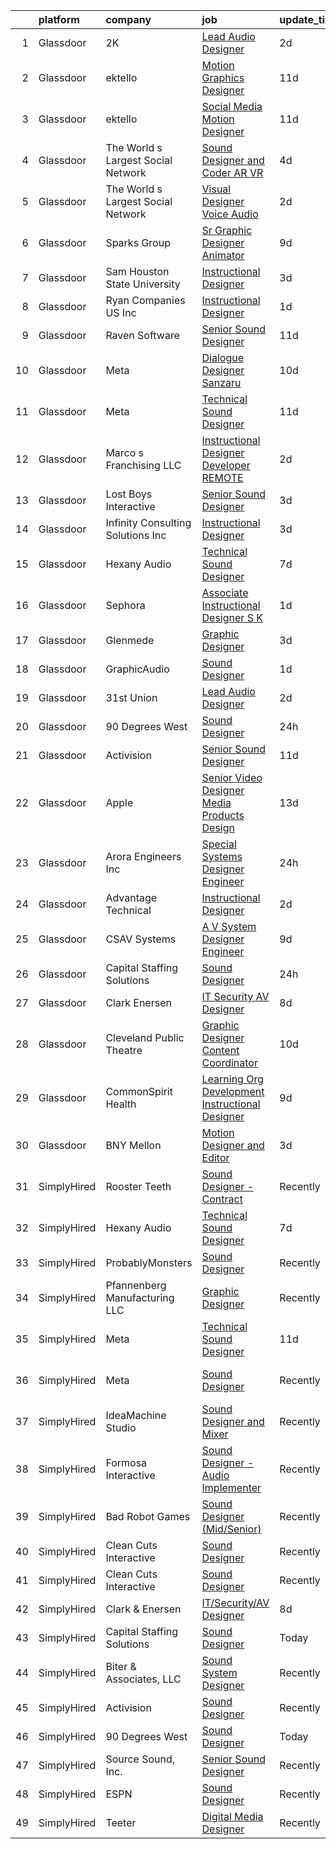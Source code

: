 

|    | platform    | company                            | job                                                                                                                                                                                                                                                                                                                                                                                                                                                                                                                                                                                                                                                                                                                                                                                                                                                                                                                                                                                                                                                                                                                                                                                                                                                                                                                                                                                                                                                          | update_time   | location                    |
|---:|:------------|:-----------------------------------|:-------------------------------------------------------------------------------------------------------------------------------------------------------------------------------------------------------------------------------------------------------------------------------------------------------------------------------------------------------------------------------------------------------------------------------------------------------------------------------------------------------------------------------------------------------------------------------------------------------------------------------------------------------------------------------------------------------------------------------------------------------------------------------------------------------------------------------------------------------------------------------------------------------------------------------------------------------------------------------------------------------------------------------------------------------------------------------------------------------------------------------------------------------------------------------------------------------------------------------------------------------------------------------------------------------------------------------------------------------------------------------------------------------------------------------------------------------------|:--------------|:----------------------------|
|  1 | Glassdoor   | 2K                                 | [Lead Audio Designer](https://www.glassdoor.com/partner/jobListing.htm?pos=118&ao=1136043&s=58&guid=00000183262fc2e3aff4187050028b36&src=GD_JOB_AD&t=SR&vt=w&ea=1&cs=1_bb96397e&cb=1662793008146&jobListingId=1008124176706&jrtk=3-0-1gcj2vgo8ii1u801-1gcj2vgopgahi800-7e78213c8eb53484-)                                                                                                                                                                                                                                                                                                                                                                                                                                                                                                                                                                                                                                                                                                                                                                                                                                                                                                                                                                                                                                                                                                                                                                    | 2d            | San Mateo, CA               |
|  2 | Glassdoor   | ektello                            | [Motion Graphics Designer](https://www.glassdoor.com/partner/jobListing.htm?pos=112&ao=1110586&s=58&guid=00000183262fc2e3aff4187050028b36&src=GD_JOB_AD&t=SR&vt=w&ea=1&cs=1_76e60118&cb=1662793008146&jobListingId=1008102501243&cpc=32EE424DE2B657EB&jrtk=3-0-1gcj2vgo8ii1u801-1gcj2vgopgahi800-5c43d3ce97dd6e87--6NYlbfkN0CLjQmfy67UqlWxJvyH5uxFrQGBFL1cdeZdgq-fUlKTlikjnfIyJ3g14UIocJ4LupEWxv2rp2fWiaRdO7I0eiBPCyQiT0wUq9dB0PHkwRjj_d4_r_Q3QGikFP12SuUrte_y6jC_t9pnOdP9YzrKJs_auK-ZJWebMdPg-Rpj3qSN2Kni2Z4lw_pPN0Ptg_gjhdDhmUJyhDVVGXXswodlygHGR_juXtG8p-onBi2l4_JvOTqFGtJh-VtAzmdu76UFFWL84uKK4Eahw2LQZhIDV4uVfiPvjlZE_5HW6UHakcta7Znr_UuHh3wBGBtr64dD3mCIDJ9q_aX_19zTyKboP4N60DyFOVLHB1htuSIjDai5Q2EWuvmHEpDPxjC-aOrwM8BrXq32vk8BcOMYt0OVC6um_2lR0LW7Zrn_BRl5UpVJj97oAvY731ASnA6BChp0P3T7i9wCdtv6sHvMrlYqYu5eedhzdEf3drfoXA6jB5e8WKV975ii6283QzYO8i-ffRKf-xD3D7o5G6wibRy06_OKjq8fUkRlVcdVsm-NjNi9HJ7mLO2J0IW7Y74pYYhVi__aBv46AIpZh1t0Ebm6jlCKCJCEafdnHbiB-Tv3yRHuSzZtNFUjr_KygVM7TjpiYQkAW03iG8yYEAHXB5bUzYMX)                                                                                                                                                                                                                                                                                                                                                                                                                                          | 11d           | Lakeland, FL                |
|  3 | Glassdoor   | ektello                            | [Social Media Motion Designer](https://www.glassdoor.com/partner/jobListing.htm?pos=109&ao=1110586&s=58&guid=00000183262fc2e3aff4187050028b36&src=GD_JOB_AD&t=SR&vt=w&ea=1&cs=1_9d84a693&cb=1662793008146&jobListingId=1008102501246&cpc=F583A5AE0DDDFE3A&jrtk=3-0-1gcj2vgo8ii1u801-1gcj2vgopgahi800-10a9b89140bbc207--6NYlbfkN0CLjQmfy67UqlWxJvyH5uxFrQGBFL1cdeZdgq-fUlKTlikjnfIyJ3g14UIocJ4LupEWxv2rp2fWiRXcU2ao4n6DijIHPxMW408Ys3yxHWFhgDYQlzysRMtbg_woy1kUkmkgOKt4GtPsBW6g2V5TSMRIBgAqBo340HcHisHjYNBSEYrNHseS63M0CngktgS3LdZhzkABoEeSnXmDsvHAyu7R8YV_vKeyzEaKqh2I1Y55uL-COPkWt0vjuFmp9oice2Di05PtNjilowGx1g_EHdzN1SDX4qDSf242oODVIvFjxDytGv2D2bbB5Tv-mFDMws-PGnIffkII99k-xRRA9z_HA4efU-ZMYGDckpW4Bof4SpJBiTJ4ndnye26HcwEIrLwBUgpVPKSPirwKFMJH1OJi2-e-cVqVrnFuGW3GZ4HUkUMu0HBpsYKfZpSDzx2hM87Y-CCxia59x9uwjBGiJ7Hp5Y92a8L-VOK1ArDQmNShgzYDvdFpa1WHOIvbIoxGyz_7YwRAeB_qtlx18mf63qTzxqX-Qer6HxWOg4mn0N3tc8EiRfR6R7nfE0j2JleuYM8rCRczDvs81_1ItmCqmF6XkO7TeLA_cBghzSK0EcdxWLKbLMCeAlAsBzyG14AirtOHaS3LRIVHdKtHpNbKAF0U)                                                                                                                                                                                                                                                                                                                                                                                                                                      | 11d           | Lakeland, FL                |
|  4 | Glassdoor   | The World s Largest Social Network | [Sound Designer and Coder  AR VR ](https://www.glassdoor.com/partner/jobListing.htm?pos=106&ao=1110586&s=58&guid=00000183262fc2e3aff4187050028b36&src=GD_JOB_AD&t=SR&vt=w&ea=1&cs=1_2982f06e&cb=1662793008145&jobListingId=1008119621897&cpc=D69957E0862862E0&jrtk=3-0-1gcj2vgo8ii1u801-1gcj2vgopgahi800-792e069ce58ec255--6NYlbfkN0DSgjPPcnEdvoK3uuxfISLALE6pB1FR7YSHOr_tSg5_QGIhoz_2VqUepdcKLBLI_zSAkyoPLr8SW09-PjMp5E3sUsZ27AYwJCrMelMSnXS0uT1ZKTCetCxW1DzSBrWn2OZEGuHuHB4Kpypt8iVx5QGZb1-8THVZWrH1Dg0s0-WNklFEyS_twdARE9JJTQrqCLT8faIYvhr6TdnIWpDdtFHRv5LaQx2FG4ViT4DFouQhvK01mEaykOY08qsb0ioxUE4IDXQMChO-IgFtJAz6m0YcPuNeaICZJ7T3GbRpPPIwz_V56G01V15GNMsxMTjKHodPzBDqSsQj8rVz_p7XNz1FpsTobjn0uB7QXT1c3WW5bwgP3meDsicvEWnXM6Elnz3LqH-MMMFYJQaN5TWy4NogrbKUu9GSq1qbnYs2JzqDPSz8kHKGTSOL-LxhKf406-ChWhedwjbdAmZK-iQBVPm3NfhKJ2IBApaqwhHepICfxlEjQphKd2OK8Dkw3LkcOyNjzH7an8GCKVG55pjb--pUGBfc9IsjZfyJJQLqODf1ZEFPmAxLR2g2oNQCaAc5ZyiKt04rDFhR-oKKJGDL9KIj)                                                                                                                                                                                                                                                                                                                                                                                                                                                                                                  | 4d            | Baltimore, MD               |
|  5 | Glassdoor   | The World s Largest Social Network | [Visual Designer  Voice Audio ](https://www.glassdoor.com/partner/jobListing.htm?pos=110&ao=1110586&s=58&guid=00000183262fc2e3aff4187050028b36&src=GD_JOB_AD&t=SR&vt=w&ea=1&cs=1_dbbf9ac3&cb=1662793008146&jobListingId=1008124874979&cpc=0FE1F5EA2BC84A01&jrtk=3-0-1gcj2vgo8ii1u801-1gcj2vgopgahi800-e131d52455de2782--6NYlbfkN0DSgjPPcnEdvoK3uuxfISLALE6pB1FR7YSHOr_tSg5_QGIhoz_2VqUepdcKLBLI_zRlWJN79SOAyavs9ubgW0PtsiOs_jU9gBdtE_gl4de9rmv1JIj_iM88ZyBBAiBNMOE7aa3xFG1VJ6xof6FiYbAxSRQbLThhJOfjMaZYV8RNJUqf6oIY74BhLY22hFv4fUHAuFwobv1dL2bL5KzwJoR5dzc-EtlH617G9Gqw5UhLNo890roEsQFHBN7X-7oi-ejBy-p6XpDWRA0gbnzi7DJJ8vsDdUd0wIEgQHMoFwQoyp3B4ZiJUsVHNC293F2fhNBgiSdEENRnZuYSSg_VOAJsbqNGbU2o6FVPoWfc_-upXT7v04jr4HSYayROmIvSzRKzs-mKTg10lH4BPWxehp6LF6nLqbs5cizljcLOefuaE0D6207YiOTAQPx6MPRYgITC3ez-nGDLq0daWDa1UoYjYpwNQXio8jrp2jB_JVO-yZevec3-cgPOO50LaNpPxRUNtJ_ovLkSvfr8U2F-kZRK5H32ux6bJIVmg_ftMRUUNOaNXiLo2aC3qeTxzHd9JsBSzooL08ImDUjVR4xfD8St)                                                                                                                                                                                                                                                                                                                                                                                                                                                                                                     | 2d            | San Diego, CA               |
|  6 | Glassdoor   | Sparks Group                       | [Sr Graphic Designer Animator](https://www.glassdoor.com/partner/jobListing.htm?pos=115&ao=1110586&s=58&guid=00000183262fc2e3aff4187050028b36&src=GD_JOB_AD&t=SR&vt=w&cs=1_34b116f1&cb=1662793008146&jobListingId=1008108010840&cpc=3BA4CE39D5B5DEF5&jrtk=3-0-1gcj2vgo8ii1u801-1gcj2vgopgahi800-118283bac91646c9--6NYlbfkN0CVbIAoVGlVV0muHIzlWY31dYj5hrVkKa7qBWZ-hZn3g-zWnitpxah_RyLopvrEJPJvqSisNGhn3sghWKTW5lGKTWiaoJdlwDOsJ8r9PAwG0p4_FjJyGGAiyq9DRKRU87SUD467g6hUVVuQ8-AU0KyRtmiUlnfSEzYFT2bGnWRA2BsL238OdnBgaq-PJ_-JHA_HZF5MohVuV2us9db1d3Jx4lEXrJamXymnRQASyJCBe5ZfQyR8yUufnEbZXYTdfJsUIHBwjPGvra2kuPSIWe8q4PGs10U-jNhuofeGCD6io15Q67jxCG5zm2vtdmxdKQ_qrUe6TxRJYq6x8AUacZGDHQWfldipqpEn1rfM_W9fUyZGVYaJfZdNoLMLTZ6dexTzSxW2qHj9iUL7kzbaTwrY19OuExY2SB0-wuPRQ8apw7nhxVyJPDyUoA2ZeCItEx5gfr3fdkMcejWvQ39rU3tjoouMzco4-QOFd-9z-QJ59G0Kr7f4RbpzhFWzWTmOz80%3D)                                                                                                                                                                                                                                                                                                                                                                                                                                                                                                                                                                                             | 9d            | McLean, VA                  |
|  7 | Glassdoor   | Sam Houston State University       | [Instructional Designer](https://www.glassdoor.com/partner/jobListing.htm?pos=125&ao=1136043&s=58&guid=00000183262fc2e3aff4187050028b36&src=GD_JOB_AD&t=SR&vt=w&cs=1_7888451f&cb=1662793008147&jobListingId=1008121402408&jrtk=3-0-1gcj2vgo8ii1u801-1gcj2vgopgahi800-ee095d1b2af28472-)                                                                                                                                                                                                                                                                                                                                                                                                                                                                                                                                                                                                                                                                                                                                                                                                                                                                                                                                                                                                                                                                                                                                                                      | 3d            | Huntsville, TX              |
|  8 | Glassdoor   | Ryan Companies US  Inc             | [Instructional Designer](https://www.glassdoor.com/partner/jobListing.htm?pos=130&ao=1136043&s=58&guid=00000183262fc2e3aff4187050028b36&src=GD_JOB_AD&t=SR&vt=w&cs=1_bb791c00&cb=1662793008147&jobListingId=1008126784775&jrtk=3-0-1gcj2vgo8ii1u801-1gcj2vgopgahi800-b59d6cb3c11aac7d-)                                                                                                                                                                                                                                                                                                                                                                                                                                                                                                                                                                                                                                                                                                                                                                                                                                                                                                                                                                                                                                                                                                                                                                      | 1d            | Tampa, FL                   |
|  9 | Glassdoor   | Raven Software                     | [Senior Sound Designer](https://www.glassdoor.com/partner/jobListing.htm?pos=123&ao=1136043&s=58&guid=00000183262fc2e3aff4187050028b36&src=GD_JOB_AD&t=SR&vt=w&cs=1_f5f200f0&cb=1662793008147&jobListingId=1008100457472&jrtk=3-0-1gcj2vgo8ii1u801-1gcj2vgopgahi800-0c9b850959a03d08-)                                                                                                                                                                                                                                                                                                                                                                                                                                                                                                                                                                                                                                                                                                                                                                                                                                                                                                                                                                                                                                                                                                                                                                       | 11d           | Middleton, WI               |
| 10 | Glassdoor   | Meta                               | [Dialogue Designer   Sanzaru](https://www.glassdoor.com/partner/jobListing.htm?pos=119&ao=1136043&s=58&guid=00000183262fc2e3aff4187050028b36&src=GD_JOB_AD&t=SR&vt=w&cs=1_eb31655c&cb=1662793008146&jobListingId=1008104539773&jrtk=3-0-1gcj2vgo8ii1u801-1gcj2vgopgahi800-d839aa22d2dcaec8-)                                                                                                                                                                                                                                                                                                                                                                                                                                                                                                                                                                                                                                                                                                                                                                                                                                                                                                                                                                                                                                                                                                                                                                 | 10d           | Foster City, CA             |
| 11 | Glassdoor   | Meta                               | [Technical Sound Designer](https://www.glassdoor.com/partner/jobListing.htm?pos=105&ao=1110586&s=58&guid=00000183262fc2e3aff4187050028b36&src=GD_JOB_AD&t=SR&vt=w&cs=1_e7db668b&cb=1662793008145&jobListingId=1008102577905&cpc=0FE1F5EA2BC84A01&jrtk=3-0-1gcj2vgo8ii1u801-1gcj2vgopgahi800-43ee8e8957f197b7--6NYlbfkN0DYl4UJW4r1Vl7FEn6T9F-rD9lpC-0oMJVSiWjK_MGUd8e8cHXcpv6KPyjLHZEfqkWRCwULr6X75ieJARrAKqgWzisG7J3CWnOtR8MXVg9h6RHVQw8LxsUXbtRHyQGBkIiZRs1E6q1KlzilZzbDkEbl4cSfOYHD8WJrsx4Oe5zq0efzKGC4tT9j4LIwYr4PYn5NjV4YGU46Wj2H6B6bWSN9Dc1l5Af6ghzCDbfel25QqZbYhmTVZLrfWv5RlbXATipbgs0VQFKHqIccC_pRNoBq5X7AyYmEk1211kGNGXWM2ulx8yQKtz_mXEDIvibZrnTK1X7aUn6j8kevAyU2fwKalMdLbP7vyo_N_MLgZvCBDIEJOSSA4i4LIt6Ru5bEkUYbgbuK9hIqVNtOf8EBLhdrWKRZTSL7hpGClWYPGiK48gKBb0qzBu3vJdgAyGkrlCv-lz5ux7UpEMZs-IAYBrRYg1mc1nyG_ZrSt5X50ydtwov7YIn0giTrArtAihI54w-CzPwGeyEI17EixAIGxVPrQ-3D7aTrw30Yu1alpRoZ4e2m6hmTeAg5X4WmoecDevZKkeVB_HJpsyd9Z_tLYxdJPaUHOLRhoELrRDX-OTCk-51euf9VVVqRbORROa1qvqJ2bPV1d2T9BPq20yTR6EC77xI9amAHMTMTRylOoLH5r80xElQuuzJmGpPUx2KjmZ0YZjASsoqCHc9CRryPmE9TT-JKJmgXff_M3ncme_ec2rQlIfmjYnO0bL30anstSFu0_IXZf18NnCnVBPrCw5lxt57Hbq5jhZ6eBchXoDb0FfxBcgiV_g9aLUSmiNXAXGDZt2wXjuyvCoGlT3pVVMzDz7kaf6Mds7A6HKLfol93cV0YL_UyzAu2FSlmRJp3FFi1-KONR1qacUEWH91xEU4mYj_wu1esz73iqx1omo8F88U5VBuw16BPsncUdhU6RP8M5Wc2t4-U8RB_7Lo2neUkqhv76S9peIdrG3RUFswD1ihQXADiyz0w8Kvp3GQ3BTRkc4S_If3lGqbHArzA0CrYYTT3kFLfDNjkPTS_xoBTKfFfiZC0IzYXWAK2N5mK-Y8%3D) | 11d           | Remote                      |
| 12 | Glassdoor   | Marco s Franchising  LLC           | [Instructional Designer   Developer  REMOTE ](https://www.glassdoor.com/partner/jobListing.htm?pos=122&ao=1136043&s=58&guid=00000183262fc2e3aff4187050028b36&src=GD_JOB_AD&t=SR&vt=w&ea=1&cs=1_fe62dbff&cb=1662793008147&jobListingId=1008123909882&jrtk=3-0-1gcj2vgo8ii1u801-1gcj2vgopgahi800-06f0e996061cf414-)                                                                                                                                                                                                                                                                                                                                                                                                                                                                                                                                                                                                                                                                                                                                                                                                                                                                                                                                                                                                                                                                                                                                            | 2d            | Salt Lake City, UT          |
| 13 | Glassdoor   | Lost Boys Interactive              | [Senior Sound Designer](https://www.glassdoor.com/partner/jobListing.htm?pos=113&ao=1136043&s=58&guid=00000183262fc2e3aff4187050028b36&src=GD_JOB_AD&t=SR&vt=w&ea=1&cs=1_2295e6a6&cb=1662793008146&jobListingId=1008120798292&jrtk=3-0-1gcj2vgo8ii1u801-1gcj2vgopgahi800-4efa4d6d9bf3d9de-)                                                                                                                                                                                                                                                                                                                                                                                                                                                                                                                                                                                                                                                                                                                                                                                                                                                                                                                                                                                                                                                                                                                                                                  | 3d            | Remote                      |
| 14 | Glassdoor   | Infinity Consulting Solutions  Inc | [Instructional Designer](https://www.glassdoor.com/partner/jobListing.htm?pos=127&ao=1136043&s=58&guid=00000183262fc2e3aff4187050028b36&src=GD_JOB_AD&t=SR&vt=w&cs=1_dc23d137&cb=1662793008147&jobListingId=1008121239811&jrtk=3-0-1gcj2vgo8ii1u801-1gcj2vgopgahi800-60620a5bf894c743-)                                                                                                                                                                                                                                                                                                                                                                                                                                                                                                                                                                                                                                                                                                                                                                                                                                                                                                                                                                                                                                                                                                                                                                      | 3d            | Santa Ana, CA               |
| 15 | Glassdoor   | Hexany Audio                       | [Technical Sound Designer](https://www.glassdoor.com/partner/jobListing.htm?pos=104&ao=1110586&s=58&guid=00000183262fc2e3aff4187050028b36&src=GD_JOB_AD&t=SR&vt=w&ea=1&cs=1_ee9edd2f&cb=1662793008145&jobListingId=1008114321181&cpc=4050D81B60456B41&jrtk=3-0-1gcj2vgo8ii1u801-1gcj2vgopgahi800-0ac8534fda25569b--6NYlbfkN0CFC62QAxPlQDUanI3CInFwDfLuR7bBing2k-9qaB2Sgc7mfRdyTz-EnIjEcjqKoAh4_ZZLLwyGjkgqwi6svkxAivLIJAIQwILeIjbqoOs_xRSKFIya7sfTf_opYwReedpv9fbyaMfagL_ldIDi899DzamSPVTzKUQ6FBR6yrjTDkrfgnIyK-QPQNkykjuk2w9HmUMg43HMYkbHND7XGFK0ZuirSRELHmWEb_CeAciQwsLNj7fYf6fvHqE1LCvVmw4prfkiXfnnMerw_fXQduS2AlwqYiK9T0sAOpmQ8AkBXx4kCZ78LJqIB3i0_lKNrjiB90_xTjL8wsOldspNyvKtQWQdXlMli2CN8gmbYy60bl-ro-sGS_nriWZFRHW-AqgKwtk69cCAGB36xPNF2-28ut_vwpGeaQIXL0eaxyFhziUANh1eFW97e95Kb_M9s6J4ZYYMRaVHVhCdnVPZX0zQw_pMkfztd4Dj8XbjwZ6ZJAXDNnf-5H4MrZ6jqvgMC1c%3D)                                                                                                                                                                                                                                                                                                                                                                                                                                                                                                                                                                                            | 7d            | Bell Gardens, CA            |
| 16 | Glassdoor   | Sephora                            | [Associate Instructional Designer  S K](https://www.glassdoor.com/partner/jobListing.htm?pos=126&ao=1136043&s=58&guid=00000183262fc2e3aff4187050028b36&src=GD_JOB_AD&t=SR&vt=w&cs=1_1a418c5a&cb=1662793008147&jobListingId=1008126719435&jrtk=3-0-1gcj2vgo8ii1u801-1gcj2vgopgahi800-60d1cc6d4027bf2d-)                                                                                                                                                                                                                                                                                                                                                                                                                                                                                                                                                                                                                                                                                                                                                                                                                                                                                                                                                                                                                                                                                                                                                       | 1d            | San Francisco, CA           |
| 17 | Glassdoor   | Glenmede                           | [Graphic Designer](https://www.glassdoor.com/partner/jobListing.htm?pos=124&ao=1136043&s=58&guid=00000183262fc2e3aff4187050028b36&src=GD_JOB_AD&t=SR&vt=w&cs=1_b6cedb2c&cb=1662793008147&jobListingId=1008120167021&jrtk=3-0-1gcj2vgo8ii1u801-1gcj2vgopgahi800-3e91885d2c2de0de-)                                                                                                                                                                                                                                                                                                                                                                                                                                                                                                                                                                                                                                                                                                                                                                                                                                                                                                                                                                                                                                                                                                                                                                            | 3d            | Philadelphia, PA            |
| 18 | Glassdoor   | GraphicAudio                       | [Sound Designer](https://www.glassdoor.com/partner/jobListing.htm?pos=114&ao=1136043&s=58&guid=00000183262fc2e3aff4187050028b36&src=GD_JOB_AD&t=SR&vt=w&ea=1&cs=1_52937b91&cb=1662793008146&jobListingId=1008125971583&jrtk=3-0-1gcj2vgo8ii1u801-1gcj2vgopgahi800-aed320a76da8de40-)                                                                                                                                                                                                                                                                                                                                                                                                                                                                                                                                                                                                                                                                                                                                                                                                                                                                                                                                                                                                                                                                                                                                                                         | 1d            | Derwood, MD                 |
| 19 | Glassdoor   | 31st Union                         | [Lead Audio Designer](https://www.glassdoor.com/partner/jobListing.htm?pos=120&ao=1136043&s=58&guid=00000183262fc2e3aff4187050028b36&src=GD_JOB_AD&t=SR&vt=w&cs=1_d068a39d&cb=1662793008146&jobListingId=1008124176707&jrtk=3-0-1gcj2vgo8ii1u801-1gcj2vgopgahi800-1eb63b73c13be9d5-)                                                                                                                                                                                                                                                                                                                                                                                                                                                                                                                                                                                                                                                                                                                                                                                                                                                                                                                                                                                                                                                                                                                                                                         | 2d            | San Mateo, CA               |
| 20 | Glassdoor   | 90 Degrees West                    | [Sound Designer](https://www.glassdoor.com/partner/jobListing.htm?pos=103&ao=1110586&s=58&guid=00000183262fc2e3aff4187050028b36&src=GD_JOB_AD&t=SR&vt=w&ea=1&cs=1_969d234d&cb=1662793008145&jobListingId=1008129217065&cpc=C3517E2410EFB392&jrtk=3-0-1gcj2vgo8ii1u801-1gcj2vgopgahi800-ab4b984b42557acb--6NYlbfkN0DdLn5tXN_RiyJSiFodarGZFJKa8s6F6AK0THPBWp05MWFlkDe5FfH80RFthirOBdvnGxIGgD2OZpTAG7KAbVEBNezLEazsar8xjlqWzN9jJGLSv9lbunwqwfJ8_STZmDELIwLfBYLjdEWYtzi-gwNrhIz-Gtuz_AFQaq4bMUqsItB6iQm1_ip4KxKzXZRfX64ekShGmQ63GoPSqtIMzP3zPAXPh43IoH0ZZK4CP45TJ-qlgFb4qhveNMsXrbVdijdu3feBTTwgv_wiM703ZwTVkQwaSiJCuEZNtdZkQjvrS4vF-mLljWX05uSQHYTvwo2M0a0mtrffqLK_6rWQTNQWKf6xuPdlSe-MZ5nvk2ND9nU50G0jIW-2iP5J6tBF2Jwfah1jvPy2YzgtlgQT3xR93it7ARBa_p5R_Od2GSBMAyW_os7l3r6w37n9hDu_jPvuQyROJxBpKtTuAufMyji6AISGM58aFdkDv5xNYVZ5ACdioyQteVB0wz3KAxm8MC8%3D)                                                                                                                                                                                                                                                                                                                                                                                                                                                                                                                                                                                                      | 24h           | Remote                      |
| 21 | Glassdoor   | Activision                         | [Senior Sound Designer](https://www.glassdoor.com/partner/jobListing.htm?pos=116&ao=1136043&s=58&guid=00000183262fc2e3aff4187050028b36&src=GD_JOB_AD&t=SR&vt=w&cs=1_b8e503bc&cb=1662793008146&jobListingId=1008101904556&jrtk=3-0-1gcj2vgo8ii1u801-1gcj2vgopgahi800-cf43c1a0fca2401a-)                                                                                                                                                                                                                                                                                                                                                                                                                                                                                                                                                                                                                                                                                                                                                                                                                                                                                                                                                                                                                                                                                                                                                                       | 11d           | Foster City, CA             |
| 22 | Glassdoor   | Apple                              | [Senior Video Designer  Media Products Design](https://www.glassdoor.com/partner/jobListing.htm?pos=121&ao=1136043&s=58&guid=00000183262fc2e3aff4187050028b36&src=GD_JOB_AD&t=SR&vt=w&cs=1_71bcec9f&cb=1662793008147&jobListingId=1008098723015&jrtk=3-0-1gcj2vgo8ii1u801-1gcj2vgopgahi800-13b63b2cde520573-)                                                                                                                                                                                                                                                                                                                                                                                                                                                                                                                                                                                                                                                                                                                                                                                                                                                                                                                                                                                                                                                                                                                                                | 13d           | Culver City, CA             |
| 23 | Glassdoor   | Arora Engineers  Inc               | [Special Systems Designer Engineer](https://www.glassdoor.com/partner/jobListing.htm?pos=128&ao=1136043&s=58&guid=00000183262fc2e3aff4187050028b36&src=GD_JOB_AD&t=SR&vt=w&cs=1_00cd5e8b&cb=1662793008147&jobListingId=1008128888264&jrtk=3-0-1gcj2vgo8ii1u801-1gcj2vgopgahi800-d66c6d5078097ade-)                                                                                                                                                                                                                                                                                                                                                                                                                                                                                                                                                                                                                                                                                                                                                                                                                                                                                                                                                                                                                                                                                                                                                           | 24h           | Philadelphia, PA            |
| 24 | Glassdoor   | Advantage Technical                | [Instructional Designer](https://www.glassdoor.com/partner/jobListing.htm?pos=111&ao=1110586&s=58&guid=00000183262fc2e3aff4187050028b36&src=GD_JOB_AD&t=SR&vt=w&ea=1&cs=1_9e81c7f1&cb=1662793008146&jobListingId=1008123549496&cpc=75B6770C194DCF89&jrtk=3-0-1gcj2vgo8ii1u801-1gcj2vgopgahi800-79a2190befb40fcd--6NYlbfkN0CQRQ3eiV4YWjrRS1ho7HVQ9JO8v6Fb3eU0yDOJbdOiEguntuRlpE4-_N6DYLNj-GoNQvdqsFgbJvNe9_xkG5pkKIJCPS76-j_57s6zVdR3O5cws1JqDBbPLWg5Bg8e6qOwD4e-y-dVMmhC5dIr2Uq-uT2VDPXRG_WxEheCyS2TcEkG4gkpMXPnoypFu0DAKB9SZ64h5Hl3NqGazgx7_odZ5q59t3aiOCtWjq9CzSMSfCB3NQ8Ka2kt5fTMKZIgfspdd7MJR7u6j9SesJJuf4-rCDztGKSOpojeZP8pNcoL0Kw2IV2YdFWcnE2vt9QPMbfrMTXAw-7Sfg-UiC7ygV4agyXrJcJ_8v8KrYrMosEhiV0a7JScZCKZcBoxGtv4MARA_7cYetQTWK-2KQ9htaT-IHXtL3mUcgLvjvJobvP6okJGdbvvW7pUFS9JnHyn-mqaj-AVh7Y3YrgWpKNoI8z4g_qX6aMmogA4A22p5jgw1EalDEyyhlDRWSAwp7bFSHYXaEbBaJQZfqXS0BBuL1qge0I_BZGlQIP8SkmX2RaJT8JjWK_uirfmFNT-lD3n2KaxLKLeP885MQ%3D%3D)                                                                                                                                                                                                                                                                                                                                                                                                                                                                                                                | 2d            | Santa Ana, CA               |
| 25 | Glassdoor   | CSAV Systems                       | [A V System Designer   Engineer](https://www.glassdoor.com/partner/jobListing.htm?pos=101&ao=1110586&s=58&guid=00000183262fc2e3aff4187050028b36&src=GD_JOB_AD&t=SR&vt=w&ea=1&cs=1_980d5365&cb=1662793008144&jobListingId=1008107004784&cpc=4975F0A44038F145&jrtk=3-0-1gcj2vgo8ii1u801-1gcj2vgopgahi800-43f9423fdf69b7e7--6NYlbfkN0Bi-g4OEguhQEx4pjzkmulzkFDPdVMQm6g82nLRMcVRUEL01Dp3X9kPKPF8L0UPZ6TPiF3Okp0KEqF7d5QRB9Yktdi6boa6byGl-L9MLapvU3iPX86IB4iaPTaGCOzpL0U65VpyBjyabU0IXP5dql6y0atp8MqSoaVUFNHZv46Wxfa6Qr8edqQB-U-5T48BdH1D_1Fur2MPQLejGrQuuvHdHpjWwovuvpfsm1m4vMvhFwuoHN4e9p67IATTq9v-Sb7ziz9B98Tp_Jxc9K7e3r5C0uet-GBRO7_5nD7Zs7a6qQsubPooh2xCSM3zA22S2ntRvhcWpTsg4gxM5dd3tXHn1_MLDwoTLtNDRVw0e0MDt2oN-2C6FBOmdcVk2qAE0BcW0t84W9xzMZ-sRh35EwXD4IVwWZGuXpsvM40Uf3ijrjhCc5rlLXoEMOfwFaWVpYA-zQ_WB2bpwNJb3ky__Vpjgq92JHAnV6rosQlHQzVzzbAnaaMeVLvJGGvJzmmbw1u0vPA6pcYJYg%3D%3D)                                                                                                                                                                                                                                                                                                                                                                                                                                                                                                                                                                        | 9d            | Colts Neck, NJ              |
| 26 | Glassdoor   | Capital Staffing Solutions         | [Sound Designer](https://www.glassdoor.com/partner/jobListing.htm?pos=107&ao=1110586&s=58&guid=00000183262fc2e3aff4187050028b36&src=GD_JOB_AD&t=SR&vt=w&ea=1&cs=1_535ad66a&cb=1662793008145&jobListingId=1008129709119&cpc=AC285F3A3ECA6BB0&jrtk=3-0-1gcj2vgo8ii1u801-1gcj2vgopgahi800-09213c6d8b86affe--6NYlbfkN0AHXq2vAVwR3IH7wgnTMdWCa3HguypIXx0DFudX-u0zu6XSU0N9gDGCMsnO9yvyAfN_kLx_H3lDVVid6YQ8s5rRwP1Oj-6I2tZ4J_DhfnI7Sqwo0O2vIntQaS2wOb-iUjXPBHbBvCRckoDoXMJOzdxtq_kWXi-rWMrYVNO55dhacRX_Ur72SdFvrY7JTtq5YocQTf2Wr1BfbFQ2kXMeyLqLwLZLNVx25ZxDXdLwaW_DRKRmH7Plom4FgQRDL5ag7xXbJPcdGqINIf5R2bwvFUl_LOVcbejtaCWk1fxDPZH9uXMOaMnuUipHMOwrcA8zUaBDtmLRRr0eNhkTWrgeroQzTe7oz2t4C7dTYMV76gke-DCqPa8h4rJHHUuEaftgObyRrCZGxgDb3ppYKUWgWIQAm7f6SsPUg4yBQ8m1p3YBEad1u1knXLCvsVFZvDunZtfAoK7L3bPDpDodNUNEqzylVZ-oBoRmQ75SzGv6Dt41ealWBjinCtoO4DgUfipyRbAjTHOFuBza7QT6hXLwFixp)                                                                                                                                                                                                                                                                                                                                                                                                                                                                                                                                                                                    | 24h           | Remote                      |
| 27 | Glassdoor   | Clark   Enersen                    | [IT Security AV Designer](https://www.glassdoor.com/partner/jobListing.htm?pos=102&ao=1110586&s=58&guid=00000183262fc2e3aff4187050028b36&src=GD_JOB_AD&t=SR&vt=w&ea=1&cs=1_1728acc9&cb=1662793008145&jobListingId=1008110591487&cpc=AEB151C2126D0E7F&jrtk=3-0-1gcj2vgo8ii1u801-1gcj2vgopgahi800-998eddd178d01b9d--6NYlbfkN0AnBwt9DQBfF3iu5kunSxTy-P1CLUXG82Y_Hqm7PW6jxOpFl6bpy28AdJqbAl8vct4TfBRoBlc_AnqvUy_NVRvjgZW1frtRjGCPpu46510r48XPviAauAzFRdfBnoJpxLYnyExMM3lCNEHzNDfHkli83S-2a9JPKCdcN5tXun22A2lzN4dfJzN4Q7x_DpByBgC5HiIPHtg0CZg-SrmqSs7Js2IYgde_VobrMpeRmrOSjiPOpOJn0lb-CY867UxIUaqqixhHT5QZ3M--nzfgENRGKl1extaNAjd2jxysl0J1uMKNW5hYrWNOk5B80CuYHi7qgPuCqxsWnGDqp6k49o6Po8WKRwHVr7vK3WAzRmO6D9RmtGnOIMQLI7DPULRhZWgclmKiX_-OHF6hP31RS3PgkMCszbyW8GtXvn5EqhwrdJyxrRMLv4KPiZhCHCLZ7rOrWOjkUeRKs5YIvZy3TTPBArozgA9qBxOifTpJ2QAGUO9QvuOqjT852ycvlPuw3E0EvilTxdsO7Q%3D%3D)                                                                                                                                                                                                                                                                                                                                                                                                                                                                                                                                                                               | 8d            | Kansas City, MO             |
| 28 | Glassdoor   | Cleveland Public Theatre           | [Graphic Designer   Content Coordinator](https://www.glassdoor.com/partner/jobListing.htm?pos=108&ao=1110586&s=58&guid=00000183262fc2e3aff4187050028b36&src=GD_JOB_AD&t=SR&vt=w&ea=1&cs=1_e7e4832c&cb=1662793008146&jobListingId=1008104058550&cpc=9952A63AB06E78AD&jrtk=3-0-1gcj2vgo8ii1u801-1gcj2vgopgahi800-4978f5ca65dfee5d--6NYlbfkN0DZZww-p_mr8GWlqIRBY21Wjl_Fk3kglyx5_HcxykVqwaIFqCAegIZJ6pOXw6lf2v9fBE5sgvc-_t5xuhNGEEQzY1Hif99v1hgDVjDnYUhrHb5j25t2JJOA0FPwoG1tWNWjRtn6AUmuwLmwAbkK3JTxOAOzaEhcv7sCjD3rXKSIJ0e2moRl8no4DHRItvC3YLdqjSFTnIMXfiRjULY_e1Au3Z32YSIHgUCNcSIKIp9Dx6Lb2DfPbgOxRrM5AB5WNKp4bzxzeZLlAfoXXqS9RoX2QkwGfxsqFAzvACXgauGPp3Bx-t4xzLNXOkp29bfEvMV1d33bzpl2svqr-wZFM43VK_yd3d8-NFLPn6ZEhYzgxmzOJgJtIq8-RcB0DH9QWTeegLfCYgCn01rwH9hcJLPy6xESwq9uT0B53GtHZ_b5L7zFmkSO0YVyOyPJ0vLi5Ag7156ggPOwo09W_0rv5qZcY-Tqi6uNiop4ddGA1ay0vn5Z_gkNyb3sCYcRxIbCgiQmfQbckSqF44mfl_EwE-Z2)                                                                                                                                                                                                                                                                                                                                                                                                                                                                                                                                                            | 10d           | Cleveland, OH               |
| 29 | Glassdoor   | CommonSpirit Health                | [Learning Org Development Instructional Designer](https://www.glassdoor.com/partner/jobListing.htm?pos=129&ao=1136043&s=58&guid=00000183262fc2e3aff4187050028b36&src=GD_JOB_AD&t=SR&vt=w&cs=1_31a16900&cb=1662793008147&jobListingId=1008107497662&jrtk=3-0-1gcj2vgo8ii1u801-1gcj2vgopgahi800-9d693c543b0c97f6-)                                                                                                                                                                                                                                                                                                                                                                                                                                                                                                                                                                                                                                                                                                                                                                                                                                                                                                                                                                                                                                                                                                                                             | 9d            | Phoenix, AZ                 |
| 30 | Glassdoor   | BNY Mellon                         | [Motion Designer and Editor](https://www.glassdoor.com/partner/jobListing.htm?pos=117&ao=1136043&s=58&guid=00000183262fc2e3aff4187050028b36&src=GD_JOB_AD&t=SR&vt=w&cs=1_3fb66518&cb=1662793008146&jobListingId=1008121553539&jrtk=3-0-1gcj2vgo8ii1u801-1gcj2vgopgahi800-843eceb987bbdaee-)                                                                                                                                                                                                                                                                                                                                                                                                                                                                                                                                                                                                                                                                                                                                                                                                                                                                                                                                                                                                                                                                                                                                                                  | 3d            | New York, NY                |
| 31 | SimplyHired | Rooster Teeth                      | [Sound Designer - Contract](https://www.simplyhired.com/job/9KdiR85ZI2gR9N4RdhD9EExQNXWroZraddVjovjDND8QUzOK69wDOQ?q=sound+designer)                                                                                                                                                                                                                                                                                                                                                                                                                                                                                                                                                                                                                                                                                                                                                                                                                                                                                                                                                                                                                                                                                                                                                                                                                                                                                                                         | Recently      | Austin, TX                  |
| 32 | SimplyHired | Hexany Audio                       | [Technical Sound Designer](https://www.simplyhired.com/job/iD9HzTTZ2IYC2pBE2fqT2eCkfmWXGaM5qD7yfsUft_olx4lh9pYVaw?q=sound+designer)                                                                                                                                                                                                                                                                                                                                                                                                                                                                                                                                                                                                                                                                                                                                                                                                                                                                                                                                                                                                                                                                                                                                                                                                                                                                                                                          | 7d            | Bell Gardens, CA            |
| 33 | SimplyHired | ProbablyMonsters                   | [Sound Designer](https://www.simplyhired.com/job/xVZJO_x3JeDs2LzkkChu67VPgLeiK5h9tRK2JmP1MyniH3CkM-Yu_A?q=sound+designer)                                                                                                                                                                                                                                                                                                                                                                                                                                                                                                                                                                                                                                                                                                                                                                                                                                                                                                                                                                                                                                                                                                                                                                                                                                                                                                                                    | Recently      | Bellevue, WA                |
| 34 | SimplyHired | Pfannenberg Manufacturing LLC      | [Graphic Designer](https://www.simplyhired.com/job/eAQh0BnP_VfSJEX4vFH_cC2uJOdwE6XReAdesAQneAb4Q-ioZBCl_g?q=sound+designer)                                                                                                                                                                                                                                                                                                                                                                                                                                                                                                                                                                                                                                                                                                                                                                                                                                                                                                                                                                                                                                                                                                                                                                                                                                                                                                                                  | Recently      | Lancaster, NY               |
| 35 | SimplyHired | Meta                               | [Technical Sound Designer](https://www.simplyhired.com/job/oco7H6Ee0Yxz6K9VIiOUQp7tKcmX8AQ3dqDzLrGeud9lf03NDEY6mg?q=sound+designer)                                                                                                                                                                                                                                                                                                                                                                                                                                                                                                                                                                                                                                                                                                                                                                                                                                                                                                                                                                                                                                                                                                                                                                                                                                                                                                                          | 11d           | Remote                      |
| 36 | SimplyHired | Meta                               | [Sound Designer](https://www.simplyhired.com/job/WOkO3p-i2u1T1y6dUtAOR5iM4l-fI4SKkKQlrDedkNoGcMUgbGBM6g?q=sound+designer)                                                                                                                                                                                                                                                                                                                                                                                                                                                                                                                                                                                                                                                                                                                                                                                                                                                                                                                                                                                                                                                                                                                                                                                                                                                                                                                                    | Recently      | Menlo Park, CA +3 locations |
| 37 | SimplyHired | IdeaMachine Studio                 | [Sound Designer and Mixer](https://www.simplyhired.com/job/3_cnKWbKCzfz8K406esix9aXeGkS2iLw6vp3jwYHfDLUWBO0TV9GDQ?q=sound+designer)                                                                                                                                                                                                                                                                                                                                                                                                                                                                                                                                                                                                                                                                                                                                                                                                                                                                                                                                                                                                                                                                                                                                                                                                                                                                                                                          | Recently      | San Francisco, CA           |
| 38 | SimplyHired | Formosa Interactive                | [Sound Designer - Audio Implementer](https://www.simplyhired.com/job/E63_BRjyLumhk01Bv7mOuaoR0vafXGhLD-NTsS2e6CEpoHi4FvqYnw?q=sound+designer)                                                                                                                                                                                                                                                                                                                                                                                                                                                                                                                                                                                                                                                                                                                                                                                                                                                                                                                                                                                                                                                                                                                                                                                                                                                                                                                | Recently      | Burbank, CA                 |
| 39 | SimplyHired | Bad Robot Games                    | [Sound Designer (Mid/Senior)](https://www.simplyhired.com/job/5k7lNxd5mPx4SDP11_bQMCoaI3zXskx9LCyK6sAv6bc57TMyAoaPVQ?q=sound+designer)                                                                                                                                                                                                                                                                                                                                                                                                                                                                                                                                                                                                                                                                                                                                                                                                                                                                                                                                                                                                                                                                                                                                                                                                                                                                                                                       | Recently      | Santa Monica, CA            |
| 40 | SimplyHired | Clean Cuts Interactive             | [Sound Designer](https://www.simplyhired.com/job/URpHRLKxsUQ4hdInq3xa6FnJYJDM-ccCCSLPb7pl2cnZUbjIHBvDJg?q=sound+designer)                                                                                                                                                                                                                                                                                                                                                                                                                                                                                                                                                                                                                                                                                                                                                                                                                                                                                                                                                                                                                                                                                                                                                                                                                                                                                                                                    | Recently      | Remote                      |
| 41 | SimplyHired | Clean Cuts Interactive             | [Sound Designer](https://www.simplyhired.com/job/URpHRLKxsUQ4hdInq3xa6FnJYJDM-ccCCSLPb7pl2cnZUbjIHBvDJg?q=sound+designer)                                                                                                                                                                                                                                                                                                                                                                                                                                                                                                                                                                                                                                                                                                                                                                                                                                                                                                                                                                                                                                                                                                                                                                                                                                                                                                                                    | Recently      | Remote                      |
| 42 | SimplyHired | Clark & Enersen                    | [IT/Security/AV Designer](https://www.simplyhired.com/job/lnIgKrFfPV1ynsboIwv55UwTD2bMhz_4snjqtIf5M4eG2qVt6aF1CQ?q=sound+designer)                                                                                                                                                                                                                                                                                                                                                                                                                                                                                                                                                                                                                                                                                                                                                                                                                                                                                                                                                                                                                                                                                                                                                                                                                                                                                                                           | 8d            | Kansas City, MO             |
| 43 | SimplyHired | Capital Staffing Solutions         | [Sound Designer](https://www.simplyhired.com/job/b9kyTKXHPuDGwesDk6hrAwH7hd2arSycS3vTfQHlwG-ctnNF1cnbTA?q=sound+designer)                                                                                                                                                                                                                                                                                                                                                                                                                                                                                                                                                                                                                                                                                                                                                                                                                                                                                                                                                                                                                                                                                                                                                                                                                                                                                                                                    | Today         | Remote                      |
| 44 | SimplyHired | Biter & Associates, LLC            | [Sound System Designer](https://www.simplyhired.com/job/pO5Sa53ShB-3jOChVp2NEPkLlNWMjCTpAprXs-rnPrOGsxdx0nYLpA?q=sound+designer)                                                                                                                                                                                                                                                                                                                                                                                                                                                                                                                                                                                                                                                                                                                                                                                                                                                                                                                                                                                                                                                                                                                                                                                                                                                                                                                             | Recently      | Addison, TX                 |
| 45 | SimplyHired | Activision                         | [Sound Designer](https://www.simplyhired.com/job/i7qlcqa6pP-srEpgyNNEjRvZmW5tDc8R6vUqXUq0hP94Ee2Cl5AgeQ?q=sound+designer)                                                                                                                                                                                                                                                                                                                                                                                                                                                                                                                                                                                                                                                                                                                                                                                                                                                                                                                                                                                                                                                                                                                                                                                                                                                                                                                                    | Recently      | Austin, TX                  |
| 46 | SimplyHired | 90 Degrees West                    | [Sound Designer](https://www.simplyhired.com/job/RslgcboB9n7ZNLHL8X5pPYjEiB_GysXD9qtDEXUL5lSdCCxMcAVObQ?q=sound+designer)                                                                                                                                                                                                                                                                                                                                                                                                                                                                                                                                                                                                                                                                                                                                                                                                                                                                                                                                                                                                                                                                                                                                                                                                                                                                                                                                    | Today         | Remote                      |
| 47 | SimplyHired | Source Sound, Inc.                 | [Senior Sound Designer](https://www.simplyhired.com/job/mw3datBFZnSnzm3SFniNFlYC60OHbjYX1kgvM61bk-lO-0QBaaabnQ?q=sound+designer)                                                                                                                                                                                                                                                                                                                                                                                                                                                                                                                                                                                                                                                                                                                                                                                                                                                                                                                                                                                                                                                                                                                                                                                                                                                                                                                             | Recently      | Remote                      |
| 48 | SimplyHired | ESPN                               | [Sound Designer](https://www.simplyhired.com/job/-pQTL77CSRSoogkAPIImoniIHQxPXM21wAqOE09JhGOiN3sPS6ZjRg?q=sound+designer)                                                                                                                                                                                                                                                                                                                                                                                                                                                                                                                                                                                                                                                                                                                                                                                                                                                                                                                                                                                                                                                                                                                                                                                                                                                                                                                                    | Recently      | Bristol, CT                 |
| 49 | SimplyHired | Teeter                             | [Digital Media Designer](https://www.simplyhired.com/job/jFCzDrwAH8eMKhTfDHaqJ5UOnbVAP0OeTC69zWsuiw0vQMQTbaxvvg?q=sound+designer)                                                                                                                                                                                                                                                                                                                                                                                                                                                                                                                                                                                                                                                                                                                                                                                                                                                                                                                                                                                                                                                                                                                                                                                                                                                                                                                            | Recently      | Bonney Lake, WA             |